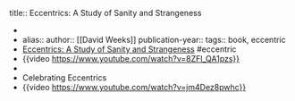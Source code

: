 title:: Eccentrics: A Study of Sanity and Strangeness

-
- alias::
  author:: [[David Weeks]] 
  publication-year::
  tags:: book, eccentric
- [Eccentrics: A Study of Sanity and Strangeness](https://www.amazon.com/Eccentrics-Sanity-Strangeness-David-Weeks/dp/0394565657) #eccentric
- {{video https://www.youtube.com/watch?v=8ZFl_QA1pzs}}
-
- Celebrating Eccentrics
- {{video https://www.youtube.com/watch?v=jm4Dez8pwhc}}